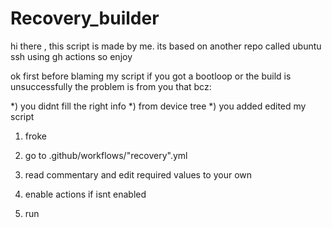 # Recovery_builder

hi there , this script is made by me. its based on another repo called ubuntu ssh using gh actions so enjoy

ok first before blaming my script if you got a bootloop or the build is unsuccessfully the problem is from you that bcz:
   

   *) you didnt fill the right info
   *) from device tree
   *) you added edited my script

1) froke

2) go to .github/workflows/"recovery".yml

3) read commentary and edit required values to your own

4) enable actions if isnt enabled

5) run

